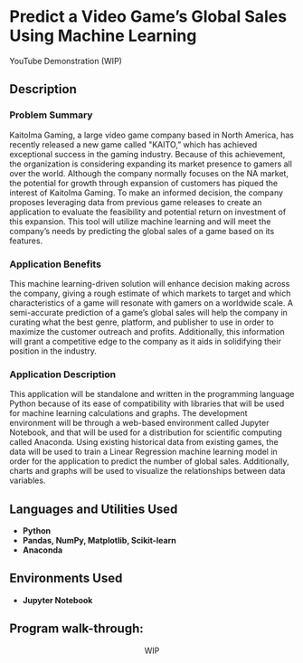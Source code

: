 <h1>Predict a Video Game’s Global Sales Using Machine Learning</h1>

YouTube Demonstration (WIP)

<h2>Description</h2>
<h3>Problem Summary</h3>
KaitoIma Gaming, a large video game company based in North America, has recently released a new game called "KAITO,” which has achieved exceptional success in the gaming industry. Because of this achievement, the organization is considering expanding its market presence to gamers all over the world. Although the company normally focuses on the NA market, the potential for growth through expansion of customers has piqued the interest of KaitoIma Gaming. To make an informed decision, the company proposes leveraging data from previous game releases to create an application to evaluate the feasibility and potential return on investment of this expansion. This tool will utilize machine learning and will meet the company’s needs by predicting the global sales of a game based on its features.
<h3>Application Benefits</h3>
This machine learning-driven solution will enhance decision making across the company, giving a rough estimate of which markets to target and which characteristics of a game will resonate with gamers on a worldwide scale. A semi-accurate prediction of a game’s global sales will help the company in curating what the best genre, platform, and publisher to use in order to maximize the customer outreach and profits. Additionally, this information will grant a competitive edge to the company as it aids in solidifying their position in the industry.
<h3>Application Description</h3>
This application will be standalone and written in the programming language Python because of its ease of compatibility with libraries that will be used for machine learning calculations and graphs. The development environment will be through a web-based environment called Jupyter Notebook, and that will be used for a distribution for scientific computing called Anaconda. Using existing historical data from existing games, the data will be used to train a Linear Regression machine learning model in order for the application to predict the number of global sales. Additionally, charts and graphs will be used to visualize the relationships between data variables.

<br />


<h2>Languages and Utilities Used</h2>

- <b>Python</b> 
- <b>Pandas, NumPy, Matplotlib, Scikit-learn</b>
- <b>Anaconda</b>

<h2>Environments Used </h2>

- <b>Jupyter Notebook</b>

<h2>Program walk-through:</h2>

<p align="center">WIP</p>


<!--
 ```diff
- text in red
+ text in green
! text in orange
# text in gray
@@ text in purple (and bold)@@
```
--!>
